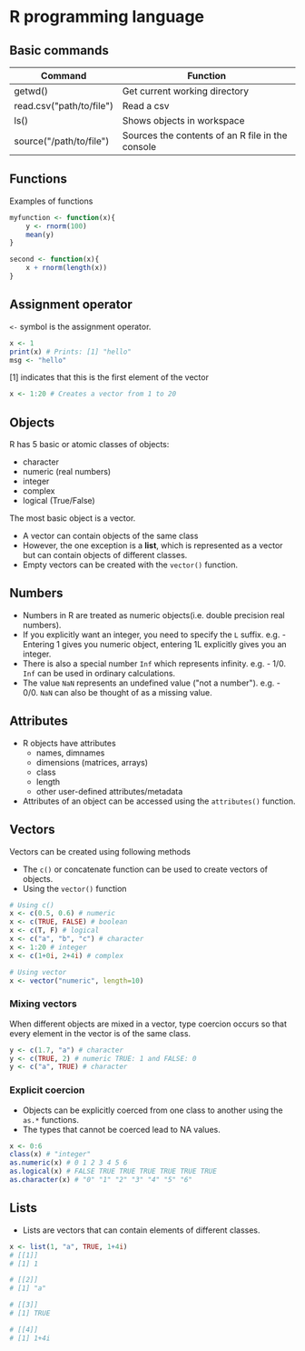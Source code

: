 # R programming language

## Basic commands

| Command                  | Function                                         |
| ------------------------ | ------------------------------------------------ |
| getwd()                  | Get current working directory                    |
| read.csv("path/to/file") | Read a csv                                       |
| ls()                     | Shows objects in workspace                       |
| source("/path/to/file")  | Sources the contents of an R file in the console |

## Functions

Examples of functions

``` R
myfunction <- function(x){
    y <- rnorm(100)
    mean(y)
}

second <- function(x){
    x + rnorm(length(x))
}
```

## Assignment operator

`<-` symbol is the assignment operator.

``` R
x <- 1
print(x) # Prints: [1] "hello"
msg <- "hello"
```
[1] indicates that this is the first element of the vector

```R
x <- 1:20 # Creates a vector from 1 to 20
```

## Objects

R has 5 basic or atomic classes of objects:
- character
- numeric (real numbers)
- integer
- complex
- logical (True/False)

The most basic object is a vector.
- A vector can contain objects of the same class
- However, the one exception is a **list**, which is represented as a vector but can contain objects of different classes. 
- Empty vectors can be created with the `vector()` function.

## Numbers
- Numbers in R are treated as numeric objects(i.e. double precision real numbers).
- If you explicitly want an integer, you need to specify the `L` suffix. e.g. - Entering 1 gives you numeric object, entering 1L explicitly gives you an integer.
- There is also a special number `Inf` which represents infinity. e.g. - 1/0. `Inf` can be used in ordinary calculations. 
- The value `NaN` represents an undefined value ("not a number"). e.g. - 0/0. `NaN` can also be thought of as a missing value.

## Attributes
- R objects have attributes
  - names, dimnames
  - dimensions (matrices, arrays)
  - class
  - length
  - other user-defined attributes/metadata
- Attributes of an object can be accessed using the `attributes()` function.

## Vectors
Vectors can be created using following methods 
- The `c()` or concatenate function can be used to create vectors of objects.
- Using the `vector()` function
```R
# Using c()
x <- c(0.5, 0.6) # numeric
x <- c(TRUE, FALSE) # boolean
x <- c(T, F) # logical
x <- c("a", "b", "c") # character
x <- 1:20 # integer
x <- c(1+0i, 2+4i) # complex

# Using vector
x <- vector("numeric", length=10)
```

### Mixing vectors
When different objects are mixed in a vector, type coercion occurs so that every element in the vector is of the same class.
```R
y <- c(1.7, "a") # character
y <- c(TRUE, 2) # numeric TRUE: 1 and FALSE: 0
y <- c("a", TRUE) # character 
```
### Explicit coercion
- Objects can be explicitly coerced from one class to another using the `as.*` functions.
- The types that cannot be coerced lead to NA values.
```R
x <- 0:6
class(x) # "integer"
as.numeric(x) # 0 1 2 3 4 5 6
as.logical(x) # FALSE TRUE TRUE TRUE TRUE TRUE TRUE
as.character(x) # "0" "1" "2" "3" "4" "5" "6"
```  

## Lists
- Lists are vectors that can contain elements of different classes.

```R
x <- list(1, "a", TRUE, 1+4i)
# [[1]]
# [1] 1

# [[2]]
# [1] "a"

# [[3]]
# [1] TRUE

# [[4]]
# [1] 1+4i
```